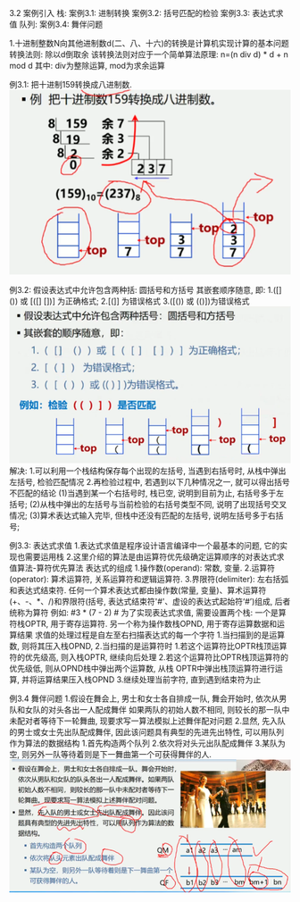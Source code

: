 3.2 案例引入
栈:
案例3.1: 进制转换
案例3.2: 括号匹配的检验
案例3.3: 表达式求值
队列:
案例3.4: 舞伴问题

1.十进制整数N向其他进制数d(二、八、十六)的转换是计算机实现计算的基本问题
转换法则: 除以d倒取余
该转换法则对应于一个简单算法原理:
n=(n div d) * d + n mod d
其中: div为整除运算, mod为求余运算

例3.1: 把十进制159转换成八进制数.
![把十进制数159转换成八进制数.jpg](images/把十进制数159转换成八进制数.jpg)

例3.2: 假设表达式中允许包含两种括: 圆括号和方括号
其嵌套顺序随意, 即:
1.([] ()) 或 [([] [])] 为正确格式;
2.[(]] 为错误格式
3.([()) 或 (()])为错误格式
![括号匹配的检验.png](images/括号匹配的检验.png)
解决:
1.可以利用一个栈结构保存每个出现的左括号, 当遇到右括号时,
从栈中弹出左括号, 检验匹配情况
2.再检验过程中, 若遇到以下几种情况之一, 就可以得出括号不匹配的结论
(1)当遇到某一个右括号时, 栈已空, 说明到目前为止, 右括号多于左括号;
(2)从栈中弹出的左括号与当前检验的右括号类型不同, 说明了出现括号交叉情况;
(3)算术表达式输入完毕, 但栈中还没有匹配的左括号, 说明左括号多于右括号;

例3.3: 表达式求值
1.表达式求值是程序设计语言编译中一个最基本的问题, 它的实现也需要运用栈
2.这里介绍的算法是由运算符优先级确定运算顺序的对表达式求值算法-算符优先算法
表达式的组成
1.操作数(operand): 常数, 变量.
2.运算符(operator): 算术运算符, 关系运算符和逻辑运算符.
3.界限符(delimiter): 左右括弧和表达式结束符.
任何一个算术表达式都由操作数(常量, 变量)、算术运算符(+、-、*、/)和界限符(括号, 
表达式结束符'#'、虚设的表达式起始符‘#’)组成, 后者统称为算符
例如: #3 * (7 - 2) #
为了实现表达式求值, 需要设置两个栈:
一个是算符栈OPTR, 用于寄存运算符.
另一个称为操作数栈OPND, 用于寄存运算数据和运算结果
求值的处理过程是自左至右扫描表达式的每一个字符
1.当扫描到的是运算数, 则将其压入栈OPND,
2.当扫描的是运算符时
    1.若这个运算符比OPTR栈顶运算符的优先级高, 则入栈OPTR, 继续向后处理
    2.若这个运算符比OPTR栈顶运算符的优先级低, 则从OPND栈中弹出两个运算数, 从栈
    OPTR中弹出栈顶运算符进行运算, 并将运算结果压入栈OPND
3.继续处理当前字符, 直到遇到结束符为止

例3.4 舞伴问题
1.假设在舞会上, 男士和女士各自排成一队, 舞会开始时, 依次从男队和女队的对头各出一人配成舞伴
如果两队的初始人数不相同, 则较长的那一队中未配对者等待下一轮舞曲, 现要求写一算法模拟上述舞伴配对问题
2.显然, 先入队的男士或女士先出队配成舞伴, 因此该问题具有典型的先进先出特性, 可以用队列作为算法的数据结构
    1.首先构造两个队列
    2.依次将对头元出队配成舞伴
    3.某队为空, 则另外一队等待着则是下一舞曲第一个可获得舞伴的人.
![舞伴问题.jpg](images/舞伴问题.jpg)
